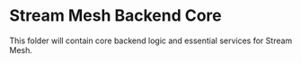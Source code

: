 # Stream Mesh Backend Core

This folder will contain core backend logic and essential services for Stream Mesh.
